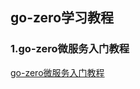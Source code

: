 ## go-zero学习教程

### 1.go-zero微服务入门教程
[go-zero微服务入门教程](https://blog.csdn.net/u011019141/article/details/136233473)